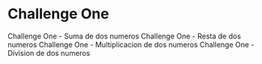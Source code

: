 # Challenge One

Challenge One - Suma de dos numeros
Challenge One - Resta de dos numeros
Challenge One - Multiplicacion de dos numeros
Challenge One - Division de dos numeros